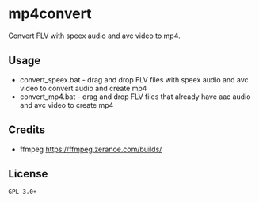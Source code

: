 # mp4convert
Convert FLV with speex audio and avc video to mp4. 

## Usage
* convert_speex.bat - drag and drop FLV files with speex audio and avc video to convert audio and create mp4
* convert_mp4.bat - drag and drop FLV files that already have aac audio and avc video to create mp4

## Credits
* ffmpeg https://ffmpeg.zeranoe.com/builds/

## License

~~~
GPL-3.0+
~~~
